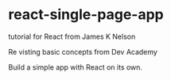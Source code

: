 # react-single-page-app

tutorial for React from James K Nelson

Re visting basic concepts from Dev Academy

Build a simple app with React on its own.